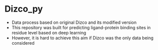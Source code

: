 # Dizco_py
+ Data process based on original Dizco and its modified version
+ This repository was built for predicting ligand-protein binding sites in residue level based on deep learning
+ However, it is hard to achieve this aim if Dizco was the only data being considered
